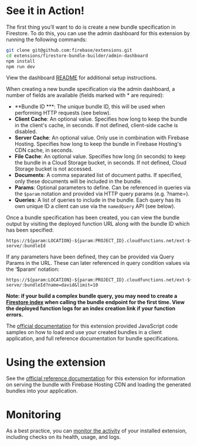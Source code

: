 # See it in Action!

The first thing you’ll want to do is create a new bundle specification in Firestore. To do this, you can use the admin dashboard for this extension by running the following commands:

```bash
git clone git@github.com:firebase/extensions.git
cd extensions/firestore-bundle-builder/admin-dashboard
npm install
npm run dev
```

View the dashboard [README](https://github.com/firebase/extensions/tree/next/firebase-bundle-builder/admin-dashboard) for additional setup instructions.

When creating a new bundle specification via the admin dashboard, a number of fields are available (fields marked with * are required):

- **Bundle ID ***: The unique bundle ID, this will be used when performing HTTP requests (see below).
- **Client Cache**: An optional value. Specifies how long to keep the bundle in the client's cache, in seconds. If not defined, client-side cache is disabled.
- **Server Cache**: An optional value. Only use in combination with Firebase Hosting. Specifies how long to keep the bundle in Firebase Hosting's CDN cache, in seconds.
- **File Cache**: An optional value. Specifies how long (in seconds) to keep the bundle in a Cloud Storage bucket, in seconds. If not defined, Cloud Storage bucket is not accessed.
- **Documents**: A comma separated list of document paths. If specified, only these documents will be included in the bundle.
- **Params**: Optional parameters to define. Can be referenced in queries via the `$param` notation and provided via HTTP query params (e.g. ?name=).
- **Queries**: A list of queries to include in the bundle. Each query has its own unique ID a client can use via the `namedQuery` API (see below).

Once a bundle specification has been created, you can view the bundle output by visiting the deployed function URL along with the bundle ID which has been specified:

```
https://${param:LOCATION}-${param:PROJECT_ID}.cloudfunctions.net/ext-${param:EXT_INSTANCE_ID}-serve/:bundleId
```

If any parameters have been defined, they can be provided via Query Params in the URL. These can later referenced in query condition values via the ‘$param’ notation:

```
https://${param:LOCATION}-${param:PROJECT_ID}.cloudfunctions.net/ext-${param:EXT_INSTANCE_ID}-serve/:bundleId?name=david&limit=10
```

**Note: if your build a complex bundle query, you may need to create a [Firestore index](https://firebase.google.com/docs/firestore/query-data/indexing) when calling the bundle endpoint for the first time. View the deployed function logs for an index creation link if your function errors.**

The [official documentation](https://firebase.google.com/docs/extensions/official/firestore-bundle-builder) for this extension provided JavaScript code samples on how to load and use your created bundles in a client application, and full reference documentation for bundle specifications.

# Using the extension

See the [official reference documentation](https://firebase.google.com/docs/extensions/official/firestore-bundle-builder) for this extension for information on serving the bundle with Firebase Hosting CDN and loading the generated bundles into your application.

# Monitoring

As a best practice, you can [monitor the activity](https://firebase.google.com/docs/extensions/manage-installed-extensions#monitor) of your installed extension, including checks on its health, usage, and logs.
